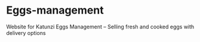 # Eggs-management
Website for Katunzi Eggs Management – Selling fresh and cooked eggs with delivery options
